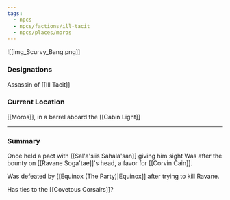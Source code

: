 ```yaml
---
tags:
  - npcs
  - npcs/factions/ill-tacit
  - npcs/places/moros
---
```

![[img_Scurvy_Bang.png]]

### Designations
Assassin of [[Ill Tacit]] 

### Current Location
[[Moros]], in a barrel aboard the [[Cabin Light]]

___
### Summary
Once held a pact with [[Sal'a'siis Sahala'san]] giving him sight
Was after the bounty on [[Ravane Soga'tae]]'s head, a favor for [[Corvin Cain]].

Was defeated by [[Equinox (The Party)|Equinox]] after trying to kill Ravane.

Has ties to the [[Covetous Corsairs]]?


